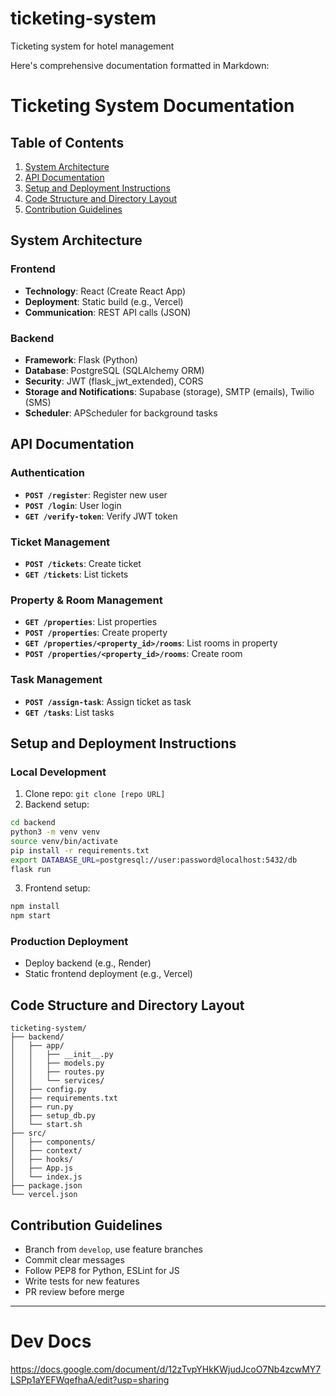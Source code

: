 # ticketing-system
Ticketing system for hotel management

Here's comprehensive documentation formatted in Markdown:

# Ticketing System Documentation

## Table of Contents
1. [System Architecture](#system-architecture)
2. [API Documentation](#api-documentation)
3. [Setup and Deployment Instructions](#setup-and-deployment-instructions)
4. [Code Structure and Directory Layout](#code-structure-and-directory-layout)
5. [Contribution Guidelines](#contribution-guidelines)

## System Architecture

### Frontend
- **Technology**: React (Create React App)
- **Deployment**: Static build (e.g., Vercel)
- **Communication**: REST API calls (JSON)

### Backend
- **Framework**: Flask (Python)
- **Database**: PostgreSQL (SQLAlchemy ORM)
- **Security**: JWT (flask_jwt_extended), CORS
- **Storage and Notifications**: Supabase (storage), SMTP (emails), Twilio (SMS)
- **Scheduler**: APScheduler for background tasks

## API Documentation

### Authentication
- **`POST /register`**: Register new user
- **`POST /login`**: User login
- **`GET /verify-token`**: Verify JWT token

### Ticket Management
- **`POST /tickets`**: Create ticket
- **`GET /tickets`**: List tickets

### Property & Room Management
- **`GET /properties`**: List properties
- **`POST /properties`**: Create property
- **`GET /properties/<property_id>/rooms`**: List rooms in property
- **`POST /properties/<property_id>/rooms`**: Create room

### Task Management
- **`POST /assign-task`**: Assign ticket as task
- **`GET /tasks`**: List tasks

## Setup and Deployment Instructions

### Local Development
1. Clone repo: `git clone [repo URL]`
2. Backend setup:
```bash
cd backend
python3 -m venv venv
source venv/bin/activate
pip install -r requirements.txt
export DATABASE_URL=postgresql://user:password@localhost:5432/db
flask run
```
3. Frontend setup:
```bash
npm install
npm start
```

### Production Deployment
- Deploy backend (e.g., Render)
- Static frontend deployment (e.g., Vercel)

## Code Structure and Directory Layout
```
ticketing-system/
├── backend/
│   ├── app/
│   │   ├── __init__.py
│   │   ├── models.py
│   │   ├── routes.py
│   │   └── services/
│   ├── config.py
│   ├── requirements.txt
│   ├── run.py
│   ├── setup_db.py
│   └── start.sh
├── src/
│   ├── components/
│   ├── context/
│   ├── hooks/
│   ├── App.js
│   └── index.js
├── package.json
└── vercel.json
```

## Contribution Guidelines
- Branch from `develop`, use feature branches
- Commit clear messages
- Follow PEP8 for Python, ESLint for JS
- Write tests for new features
- PR review before merge

---


# Dev Docs
https://docs.google.com/document/d/12zTvpYHkKWjudJcoO7Nb4zcwMY7LSPp1aYEFWqefhaA/edit?usp=sharing
